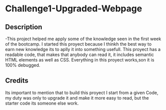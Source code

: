 # Challenge1-Upgraded-Webpage

## Description

-This project helped me apply some of the knowledge seen in the first week of the bootcamp. I started this proyect because I thinkh the best way to earn new knowledge its to aplly it into something usefull. This proyect has a readable code, that makes that anybody can read it, it includes semantic HTML elements as well as CSS. Everything in this proyect works,son it is 100% debugged. 

## Credits

Its important to mention that to build this proyect I start from a given Code, my duty was only to upgrade it and make it more easy to read, but the starter code its someone else work. 
